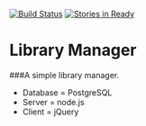[![Build Status](https://travis-ci.org/edockter/jills-group-library.svg?branch=master)](https://travis-ci.org/edockter/jills-group-library) [![Stories in Ready](https://badge.waffle.io/edockter/jills-group-library.png?label=ready&title=Ready)](https://waffle.io/edockter/jills-group-library)
# Library Manager

###A simple library manager.

* Database = PostgreSQL
* Server   = node.js
* Client   = jQuery
